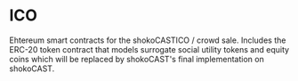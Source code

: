 # ICO
Ehtereum smart contracts for the shokoCASTICO / crowd sale. Includes the ERC-20 token contract that models surrogate social utility tokens and equity coins which will be replaced by shokoCAST's final implementation on shokoCAST.
